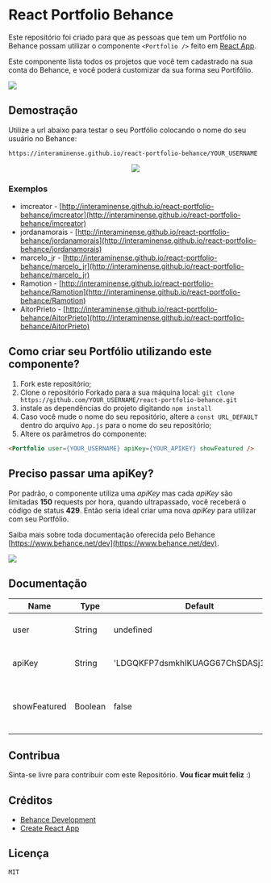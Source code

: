 # React Portfolio Behance

Este repositório foi criado para que as pessoas que tem um Portfólio no Behance possam utilizar o componente `<Portfolio />` feito em [React App](https://github.com/facebookincubator/create-react-app).

Este componente lista todos os projetos que você tem cadastrado na sua conta do Behance, e você poderá customizar da sua forma seu Portifólio.

<img src="https://raw.githubusercontent.com/interaminense/react-portfolio-behance/master/imgs-readme/print-1.png" />

## Demostração

Utilize a url abaixo para testar o seu Portfólio colocando o nome do seu usuário no Behance:

```
https://interaminense.github.io/react-portfolio-behance/YOUR_USERNAME
```
<div style="text-align: center">
    <img src="https://raw.githubusercontent.com/interaminense/react-portfolio-behance/master/imgs-readme/gif.gif" />
</div>

### Exemplos

* imcreator - [http://interaminense.github.io/react-portfolio-behance/imcreator](http://interaminense.github.io/react-portfolio-behance/imcreator)
* jordanamorais - [http://interaminense.github.io/react-portfolio-behance/jordanamorais](http://interaminense.github.io/react-portfolio-behance/jordanamorais)
* marcelo_jr - [http://interaminense.github.io/react-portfolio-behance/marcelo_jr](http://interaminense.github.io/react-portfolio-behance/marcelo_jr)
* Ramotion - [http://interaminense.github.io/react-portfolio-behance/Ramotion](http://interaminense.github.io/react-portfolio-behance/Ramotion)
* AitorPrieto - [http://interaminense.github.io/react-portfolio-behance/AitorPrieto](http://interaminense.github.io/react-portfolio-behance/AitorPrieto)



## Como criar seu Portfólio utilizando este componente?

1. Fork este repositório;
2. Clone o repositório Forkado para a sua máquina local:
`git clone https://github.com/YOUR_USERNAME/react-portfolio-behance.git`
3. instale as dependências do projeto digitando `npm install`
4. Caso você mude o nome do seu repositório, altere a `const URL_DEFAULT` dentro do arquivo `App.js` para o nome do seu repositório;
5. Altere os parâmetros do componente:
```html
<Portfolio user={YOUR_USERNAME} apiKey={YOUR_APIKEY} showFeatured />
```

## Preciso passar uma apiKey?

Por padrão, o componente utiliza uma *apiKey* mas cada *apiKey* são limitadas **150** requests por hora, quando ultrapassado, você receberá o código de status **429**. Então seria ideal criar uma nova *apiKey* para utilizar com seu Portfólio.

Saiba mais sobre toda documentação oferecida pelo Behance [https://www.behance.net/dev](https://www.behance.net/dev).

<img src="https://raw.githubusercontent.com/interaminense/react-portfolio-behance/master/imgs-readme/print-2.png" />

## Documentação

| Name         | Type    | Default                            | Required | Description
|--------------|---------|------------------------------------|----------|------------
| user         | String  | undefined                          | yes      | Nome do usuário no Behance
| apiKey       | String  | 'LDGQKFP7dsmkhIKUAGG67ChSDASj1cWD' | no       | apiKey fornecida pelo Behance
| showFeatured | Boolean | false                              | no       | Exibe destacadamente o projeto do Behance com mais views

## Contribua

Sinta-se livre para contribuir com este Repositório. <b>Vou ficar muit feliz</b> :)

## Créditos

* [Behance Development](https://www.behance.net/dev)
* [Create React App](https://github.com/facebookincubator/create-react-app)

## Licença

`MIT`